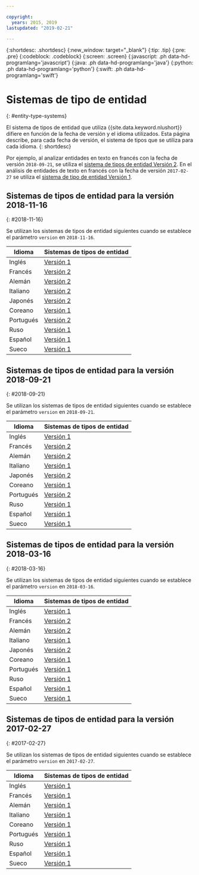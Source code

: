 ```yaml
---

copyright:
  years: 2015, 2019
lastupdated: "2019-02-21"

---
```


{:shortdesc: .shortdesc}
{:new_window: target="_blank"}
{:tip: .tip}
{:pre: .pre}
{:codeblock: .codeblock}
{:screen: .screen}
{:javascript: .ph data-hd-programlang='javascript'}
{:java: .ph data-hd-programlang='java'}
{:python: .ph data-hd-programlang='python'}
{:swift: .ph data-hd-programlang='swift'}

# Sistemas de tipo de entidad
{: #entity-type-systems}

El sistema de tipos de entidad que utiliza {{site.data.keyword.nlushort}} difiere en función de la fecha de versión y el idioma utilizados. Esta página describe, para cada fecha de versión, el sistema de tipos que se utiliza para cada idioma.
{: shortdesc}

Por ejemplo, al analizar entidades en texto en francés con la fecha de versión `2018-09-21`, se utiliza el [sistema de tipos de entidad Versión 2][v2]. En el análisis de entidades de texto en francés con la fecha de versión `2017-02-27` se utiliza el [sistema de tipo de entidad Versión 1][v1].

## Sistemas de tipos de entidad para la versión 2018-11-16
{: #2018-11-16}

Se utilizan los sistemas de tipos de entidad siguientes cuando se establece el parámetro `version` en `2018-11-16`.

|Idioma|Sistemas de tipos de entidad|
| --- | ---|
| Inglés | [Versión 1][v1] |
| Francés | [Versión 2][v2] |
| Alemán | [Versión 2][v2] |
| Italiano | [Versión 2][v2] |
| Japonés | [Versión 2][v2] |
| Coreano | [Versión 1][v1] |
| Portugués | [Versión 2][v2] |
| Ruso | [Versión 1][v1] |
| Español | [Versión 1][v1] |
| Sueco | [Versión 1][v1] |

## Sistemas de tipos de entidad para la versión 2018-09-21
{: #2018-09-21}

Se utilizan los sistemas de tipos de entidad siguientes cuando se establece el parámetro `version` en `2018-09-21`.

|Idioma|Sistemas de tipos de entidad|
| --- | ---|
| Inglés | [Versión 1][v1] |
| Francés | [Versión 2][v2] |
| Alemán | [Versión 2][v2] |
| Italiano | [Versión 1][v1] |
| Japonés | [Versión 2][v2] |
| Coreano | [Versión 1][v1] |
| Portugués | [Versión 2][v2] |
| Ruso | [Versión 1][v1] |
| Español | [Versión 1][v1] |
| Sueco | [Versión 1][v1] |


## Sistemas de tipos de entidad para la versión 2018-03-16
{: #2018-03-16}

Se utilizan los sistemas de tipos de entidad siguientes cuando se establece el parámetro `version` en `2018-03-16`.

|Idioma|Sistemas de tipos de entidad|
| --- | ---|
| Inglés | [Versión 1][v1] |
| Francés | [Versión 2][v2] |
| Alemán | [Versión 2][v2] |
| Italiano | [Versión 1][v1] |
| Japonés | [Versión 2][v2] |
| Coreano | [Versión 1][v1] |
| Portugués | [Versión 1][v1] |
| Ruso | [Versión 1][v1] |
| Español | [Versión 1][v1] |
| Sueco | [Versión 1][v1] |


## Sistemas de tipos de entidad para la versión 2017-02-27
{: #2017-02-27}

Se utilizan los sistemas de tipos de entidad siguientes cuando se establece el parámetro `version` en `2017-02-27`.

|Idioma|Sistemas de tipos de entidad|
| --- | ---|
| Inglés | [Versión 1][v1] |
| Francés | [Versión 1][v1] |
| Alemán | [Versión 1][v1] |
| Italiano | [Versión 1][v1] |
| Coreano | [Versión 1][v1] |
| Portugués | [Versión 1][v1] |
| Ruso | [Versión 1][v1] |
| Español | [Versión 1][v1] |
| Sueco | [Versión 1][v1] |


[v1]: /docs/services/natural-language-understanding/?topic=natural-language-understanding-entity-types-version-1
[v2]: /docs/services/natural-language-understanding/?topic=natural-language-understanding-entity-types-version-2

